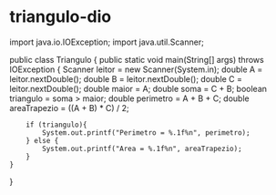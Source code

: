 # triangulo-dio

import java.io.IOException;
import java.util.Scanner;

public class Triangulo {
    public static void main(String[] args) throws IOException {
        Scanner leitor = new Scanner(System.in);
        double A = leitor.nextDouble();
        double B = leitor.nextDouble();
        double C = leitor.nextDouble();
        double maior = A;
        double soma = C + B;
        boolean triangulo = soma > maior;
        double perimetro = A + B + C;
        double areaTrapezio = ((A + B) * C) / 2;

        if (triangulo){
            System.out.printf("Perimetro = %.1f%n", perimetro);
        } else {
            System.out.printf("Area = %.1f%n", areaTrapezio);
        }
    }
}
